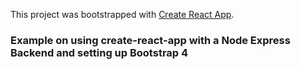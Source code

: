 This project was bootstrapped with [Create React App](https://github.com/facebook/create-react-app).

### Example on using create-react-app with a Node Express Backend and setting up Bootstrap 4